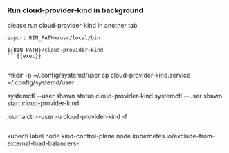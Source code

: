 
### Run cloud-provider-kind in background

please run cloud-provider-kind in another tab

```
export BIN_PATH=/usr/local/bin

${BIN_PATH}/cloud-provider-kind
```{{exec}}
 

```
mkdir -p ~/.config/systemd/user
cp cloud-provider-kind.service ~/.config/systemd/user

systemctl --user shawn status cloud-provider-kind
systemctl --user shawn start cloud-provider-kind

journalctl --user -u cloud-provider-kind -f
```

```
kubectl label node kind-control-plane node.kubernetes.io/exclude-from-external-load-balancers-
```
